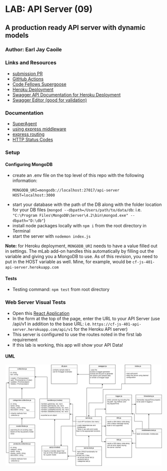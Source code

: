 # LAB: API Server (09)

## A production ready API server with dynamic models

### Author: Earl Jay Caoile

### Links and Resources

- [submission PR](https://github.com/earljay-caoile-401-advanced-javascript/api-server/pull/3)
- [GitHub Actions](https://github.com/earljay-caoile-401-advanced-javascript/api-server/actions)
- [Code Fellows Supergoose](https://www.npmjs.com/package/@code-fellows/supergoose)
- [Heroku Deployment](https://cf-js-401-api-server.herokuapp.com/)
- [Swagger API Documentation for Heroku Deployment](https://cf-js-401-api-server.herokuapp.com/api-docs)
- [Swagger Editor (good for validation)](https://editor.swagger.io/)

### Documentation

- [SuperAgent](https://visionmedia.github.io/superagent/)
- [using express middleware](https://expressjs.com/en/guide/using-middleware.html)
- [express routing](https://expressjs.com/en/guide/routing.html)
- [HTTP Status Codes](https://www.restapitutorial.com/httpstatuscodes.html)

### Setup

#### Configuring MongoDB

- create an .env file on the top level of this repo with the following information:
  ``` 
  MONGODB_URI=mongodb://localhost:27017/api-server
  HOST=localhost:3000
  ```
- start your database with the path of the DB along with the folder location for your DB files (`mongod --dbpath=/Users/path/to/data/db`: i.e. `"C:\Program Files\MongoDB\Server\4.2\bin\mongod.exe" --dbpath="D:\db"`)
- install node packages locally with `npm i` from the root directory in Terminal
- start the server with `nodemon index.js`

**Note:** for Heroku deployment, `MONGODB_URI` needs to have a value filled out in settings. The mLab add-on handles this automatically by filling out the variable and giving you a MongoDB to use.
As of this revision, you need to put in the HOST variable as well. Mine, for example, would be `cf-js-401-api-server.herokuapp.com`

#### Tests

- Testing command: `npm test` from root directory

### Web Server Visual Tests

- Open this [React Application](https://w638oyk7o8.csb.app/)
- In the form at the top of the page, enter the URL to your API Server (use /api/v1 in addition to the base URL: i.e. `https://cf-js-401-api-server.herokuapp.com/api/v1` for the Heroku API server)
- This server is configured to use the routes noted in the first lab requirement
- If this lab is working, this app will show your API Data!

#### UML

![UML Image](lab-09-uml.png "uml diagram")
